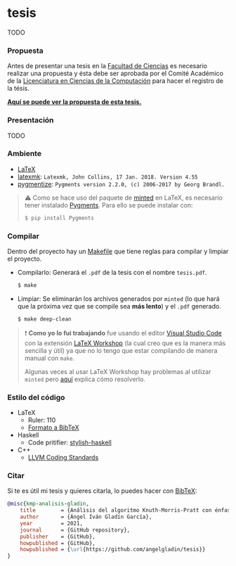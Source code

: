 # tesis

TODO


### Propuesta

Antes de presentar una tesis en la [Facultad de Ciencias](http://www.fciencias.unam.mx/) es 
necesario realizar una propuesta y ésta debe ser aprobada por el Comité Académico de la 
[Licenciatura en Ciencias de la Computación](http://www.fciencias.unam.mx/licenciatura/resumen/104) 
para hacer el registro de la tésis.

[**Aquí se puede ver la propuesta de esta tesis.**](propuesta/propuesta-tesis.pdf)


### Presentación

TODO


### Ambiente

* [LaTeX](https://www.latex-project.org/get/)
* [latexmk](https://mg.readthedocs.io/latexmk.html): `Latexmk, John Collins, 17 Jan. 2018. Version 4.55`
* [pygmentize](https://pygments.org/): `Pygments version 2.2.0, (c) 2006-2017 by Georg Brandl.`

> :warning: Como se hace uso del paquete de 
> [minted](https://www.overleaf.com/learn/latex/Code_Highlighting_with_minted) en LaTeX, es
> necesario tener instalado [Pygments](https://pygments.org/). Para ello se puede instalar con:
> ```bash
> $ pip install Pygments
> ```


### Compilar

Dentro del proyecto hay un [Makefile](https://www.gnu.org/software/make/manual/make.html) que tiene 
reglas para compilar y limpiar el proyecto.

* Compilarlo: Generará el `.pdf` de la tesis con el nombre `tesis.pdf`.
    ```bash
    $ make
    ```

* Limpiar: Se eliminarán los archivos generados por `minted` (lo que hará que la próxima vez que 
  se compile sea **más lento**) y el `.pdf` generado.
    ```bash
    $ make deep-clean
    ```

> :exclamation: **Como yo lo fui trabajando** fue usando el editor 
> [Visual Studio Code](https://code.visualstudio.com/) con la extensión 
> [LaTeX Workshop](https://marketplace.visualstudio.com/items?itemName=James-Yu.latex-workshop) 
> (la cual creo que es la manera más sencilla y útil) ya que no lo tengo que estar compilando de 
> manera manual con `make`.
>
> Algunas veces al usar LaTeX Workshop hay problemas al utilizar `minted` pero
> [aquí](https://wusun.name/blog/2019-01-17-minted-vscode/) explica cómo resolverlo.

### Estilo del código

* LaTeX
    * Ruler: 110
    * [Formato a BibTeX](https://flamingtempura.github.io/bibtex-tidy/)
* Haskell
    * Code pritifier: [stylish-haskell](https://github.com/haskell/stylish-haskell)
* C++
    * [LLVM Coding Standards](https://llvm.org/docs/CodingStandards.html)


### Citar

Si te es útil mi tesis y quieres citarla, lo puedes hacer con 
[BibTeX](https://www.overleaf.com/learn/latex/bibliography_management_with_bibtex):

```bibtex
@misc{kmp-analisis-gladin,
	title        = {Análisis del algoritmo Knuth-Morris-Pratt con énfasis en la programación funcional},
	author       = {Ángel Iván Gladín García},
	year         = 2021,
	journal      = {GitHub repository},
	publisher    = {GitHub},
	howpublished = {GitHub},
	howpublished = {\url{https://github.com/angelgladin/tesis}}
}
```
